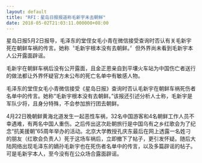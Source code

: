 ```yaml
---
layout: default
title: "RFI：星岛日报报道称毛新宇未去朝鲜"
date: 2018-05-02T21:03:11.000000+08:00
---
```


星岛日报5月2日报导，毛泽东的堂侄女毛小青在微信接受查询时否认有关毛新宇死在朝鲜车祸的传言。她称〝毛新宇根本没有去朝鲜。〞但外界尚未看到毛新宇本人公开露面辟谣。

毛新宇在朝鲜车祸后没有公开露面，且金正恩亲自到平壤火车站为中国伤亡者送行的做法都让外界怀疑官方未公布的死亡名单中有敏感人物。

毛泽东的堂侄女毛小青微信接受《星岛日报》查询时否认毛新宇在朝鲜车祸死伤者名单中的传言。她称“毛新宇根本没有去朝鲜。”该报还引述分析人士称，毛新宇是军队少将，且身分特殊，不会参加旅行团去朝鲜。

4月22日晚朝鲜黄海北道发生一起恶性车祸，32名中国游客和4名朝鲜工作人员不幸遇难，有两名中国人重伤。之后传出这次赴朝旅行是中国乌有之乡红歌会为了纪念“抗美援朝”65周年举办的活动。北京大学教授孔庆东最后在网上透露一名姓刁的朋友（红歌会负责人）死于这场车祸后，立即撤下了帖子，更引发怀疑。随后大陆网络出现毛泽东的嫡孙毛新宇也在死伤者名单中的传言，以及多篇辟谣的帖子。可是毛新宇本人，至今没有在公众场合露面辟谣。

